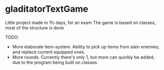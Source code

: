 # gladitatorTextGame
Little project made in 1½ days, for an exam
The game is based on classes, most of the structure is done

TODO: 
* More elaborate item-system. Ability to pick up items from slain enemies, and replace current equipped ones. 
* More rounds. Currently there's only 1, but more can quickly be added, due to the program being built on classes.
